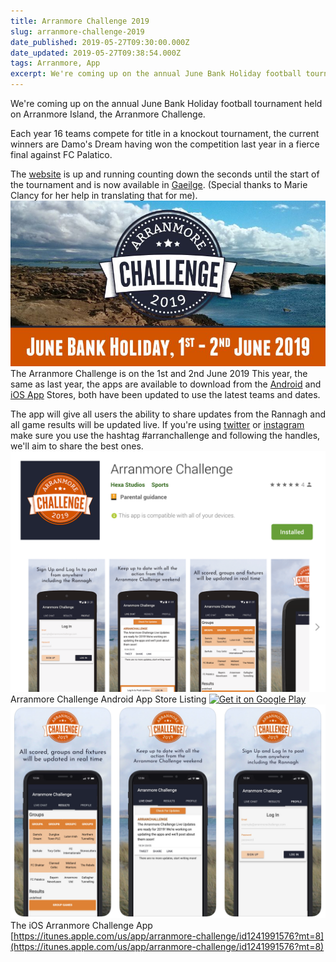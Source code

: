 ```yaml
---
title: Arranmore Challenge 2019
slug: arranmore-challenge-2019
date_published: 2019-05-27T09:30:00.000Z
date_updated: 2019-05-27T09:38:54.000Z
tags: Arranmore, App
excerpt: We're coming up on the annual June Bank Holiday football tournament held on Arranmore Island, the Arranmore Challenge.
---
```


We're coming up on the annual June Bank Holiday football tournament held on Arranmore Island, the Arranmore Challenge.

Each year 16 teams compete for title in a knockout tournament, the current winners are Damo's Dream having won the competition last year in a fierce final against FC Palatico.

The [website](https://arranmorechallenge.com/) is up and running counting down the seconds until the start of the tournament and is now available in [Gaeilge](https://arranmorechallenge.com/ie/). (Special thanks to Marie Clancy for her help in translating that for me).
![](/images/2019/05/social_media.jpg)The Arranmore Challenge is on the 1st and 2nd June 2019
This year, the same as last year, the apps are available to download from the [Android](https://play.google.com/store/apps/details?id=com.hexastudios.arranmorechallenge&amp;hl=en_GB) and [iOS App](https://itunes.apple.com/gb/app/arranmore-challenge/id1241991576?mt=8) Stores, both have been updated to use the latest teams and dates.

The app will give all users the ability to share updates from the Rannagh and all game results will be updated live. If you're using [twitter](https://twitter.com/ArranChallenge) or [instagram](https://www.instagram.com/arranchallenge/) make sure you use the hashtag #arranchallenge and following the handles, we'll aim to share the best ones.
![](/images/2019/05/Screenshot-2019-05-27-at-10.37.24.png)Arranmore Challenge Android App Store Listing
[![Get it on Google Play](https://play.google.com/intl/en_us/badges/images/generic/en_badge_web_generic.png)](https://play.google.com/store/apps/details?id=com.hexastudios.arranmorechallenge&hl=en_GB&pcampaignid=MKT-Other-global-all-co-prtnr-py-PartBadge-Mar2515-1)
![](/images/2019/05/Screenshot-2019-05-27-at-10.37.47.png)The iOS Arranmore Challenge App
[https://itunes.apple.com/us/app/arranmore-challenge/id1241991576?mt=8](https://itunes.apple.com/us/app/arranmore-challenge/id1241991576?mt=8)
